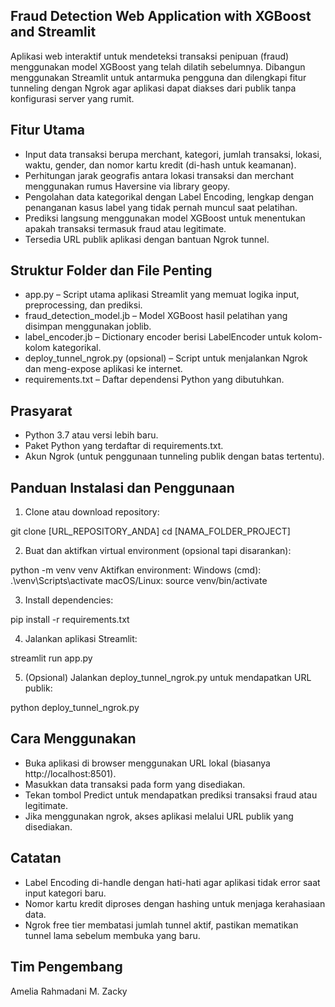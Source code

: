 ## Fraud Detection Web Application with XGBoost and Streamlit
Aplikasi web interaktif untuk mendeteksi transaksi penipuan (fraud) menggunakan model XGBoost yang telah dilatih sebelumnya. Dibangun menggunakan Streamlit untuk antarmuka pengguna dan dilengkapi fitur tunneling dengan Ngrok agar aplikasi dapat diakses dari publik tanpa konfigurasi server yang rumit.

## Fitur Utama
- Input data transaksi berupa merchant, kategori, jumlah transaksi, lokasi, waktu, gender, dan nomor kartu kredit (di-hash untuk keamanan).
- Perhitungan jarak geografis antara lokasi transaksi dan merchant menggunakan rumus Haversine via library geopy.
- Pengolahan data kategorikal dengan Label Encoding, lengkap dengan penanganan kasus label yang tidak pernah muncul saat pelatihan.
- Prediksi langsung menggunakan model XGBoost untuk menentukan apakah transaksi termasuk fraud atau legitimate.
- Tersedia URL publik aplikasi dengan bantuan Ngrok tunnel.

## Struktur Folder dan File Penting
- app.py – Script utama aplikasi Streamlit yang memuat logika input, preprocessing, dan prediksi.
- fraud_detection_model.jb – Model XGBoost hasil pelatihan yang disimpan menggunakan joblib.
- label_encoder.jb – Dictionary encoder berisi LabelEncoder untuk kolom-kolom kategorikal.
- deploy_tunnel_ngrok.py (opsional) – Script untuk menjalankan Ngrok dan meng-expose aplikasi ke internet.
- requirements.txt – Daftar dependensi Python yang dibutuhkan.

## Prasyarat
- Python 3.7 atau versi lebih baru.
- Paket Python yang terdaftar di requirements.txt.
- Akun Ngrok (untuk penggunaan tunneling publik dengan batas tertentu).

## Panduan Instalasi dan Penggunaan
1. Clone atau download repository:

git clone [URL_REPOSITORY_ANDA]
cd [NAMA_FOLDER_PROJECT]

2. Buat dan aktifkan virtual environment (opsional tapi disarankan):

python -m venv venv
Aktifkan environment:
Windows (cmd): .\venv\Scripts\activate
macOS/Linux: source venv/bin/activate

3. Install dependencies:

pip install -r requirements.txt

4. Jalankan aplikasi Streamlit:

streamlit run app.py

5. (Opsional) Jalankan deploy_tunnel_ngrok.py untuk mendapatkan URL publik:

python deploy_tunnel_ngrok.py

## Cara Menggunakan
- Buka aplikasi di browser menggunakan URL lokal (biasanya http://localhost:8501).
- Masukkan data transaksi pada form yang disediakan.
- Tekan tombol Predict untuk mendapatkan prediksi transaksi fraud atau legitimate.
- Jika menggunakan ngrok, akses aplikasi melalui URL publik yang disediakan.

## Catatan
- Label Encoding di-handle dengan hati-hati agar aplikasi tidak error saat input kategori baru.
- Nomor kartu kredit diproses dengan hashing untuk menjaga kerahasiaan data.
- Ngrok free tier membatasi jumlah tunnel aktif, pastikan mematikan tunnel lama sebelum membuka yang baru.

## Tim Pengembang
Amelia Rahmadani
M. Zacky

